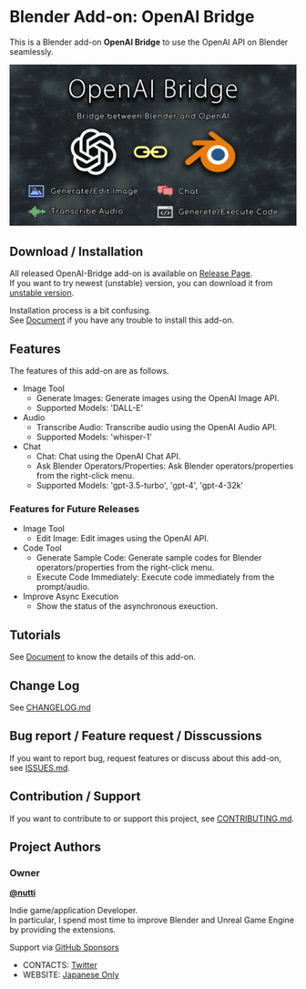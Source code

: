 # Blender Add-on: OpenAI Bridge

This is a Blender add-on **OpenAI Bridge** to use the OpenAI API on Blender seamlessly.

![Thumbnail](docs/images/thumbnail.png)

## Download / Installation

All released OpenAI-Bridge add-on is available on
[Release Page](https://github.com/nutti/OpenAI-Bridge/releases).  
If you want to try newest (unstable) version, you can download it from
[unstable version](https://github.com/nutti/OpenAI-Bridge/archive/refs/heads/main.zip).

Installation process is a bit confusing.  
See [Document](docs/installation.md) if you have any trouble to install this
add-on.

## Features

The features of this add-on are as follows.

* Image Tool
  * Generate Images: Generate images using the OpenAI Image API.
  * Supported Models: 'DALL-E'
* Audio
  * Transcribe Audio: Transcribe audio using the OpenAI Audio API.
  * Supported Models: 'whisper-1'
* Chat
  * Chat: Chat using the OpenAI Chat API.
  * Ask Blender Operators/Properties: Ask Blender operators/properties from the
    right-click menu.
  * Supported Models: 'gpt-3.5-turbo', 'gpt-4', 'gpt-4-32k'

### Features for Future Releases

* Image Tool
  * Edit Image: Edit images using the OpenAI API.
* Code Tool
  * Generate Sample Code: Generate sample codes for Blender
    operators/properties from the right-click menu.
  * Execute Code Immediately: Execute code immediately from the prompt/audio.
* Improve Async Execution
  * Show the status of the asynchronous exeuction.

## Tutorials

See [Document](docs/tutorial.md) to know the details of this add-on.

## Change Log

See [CHANGELOG.md](CHANGELOG.md)

## Bug report / Feature request / Disscussions

If you want to report bug, request features or discuss about this add-on, see
[ISSUES.md](ISSUES.md).

## Contribution / Support

If you want to contribute to or support this project, see
[CONTRIBUTING.md](CONTRIBUTING.md).

## Project Authors

### Owner

[**@nutti**](https://github.com/nutti)

Indie game/application Developer.  
In particular, I spend most time to improve Blender and Unreal Game Engine by
providing the extensions.

Support via [GitHub Sponsors](https://github.com/sponsors/nutti)

* CONTACTS: [Twitter](https://twitter.com/nutti__)
* WEBSITE: [Japanese Only](https://colorful-pico.net/)
